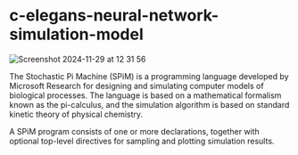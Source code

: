 # c-elegans-neural-network-simulation-model

![Screenshot 2024-11-29 at 12 31 56](https://github.com/user-attachments/assets/73da5409-d7e9-4e81-a3d2-e265f4533828)

The Stochastic Pi Machine (SPiM) is a programming language developed by Microsoft Research for designing and simulating computer models of biological processes. The language is based on a mathematical formalism known as the pi-calculus, and the simulation algorithm is based on standard kinetic theory of physical chemistry.

A SPiM program consists of one or more declarations, together with optional top-level directives for sampling and plotting simulation results.



